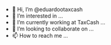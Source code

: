 - 👋 Hi, I’m @eduardootaxcash
- 👀 I’m interested in ...
- 🌱 I’m currently working at TaxCash ...
- 💞️ I’m looking to collaborate on ...
- 📫 How to reach me ...

<!---
eduardootaxcash/eduardootaxcash is a ✨ special ✨ repository because its `README.md` (this file) appears on your GitHub profile.
You can click the Preview link to take a look at your changes.
--->
